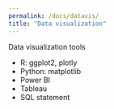 ```yaml
---
permalink: /docs/datavis/
title: "Data visualization"
---
```


Data visualization tools
- R: ggplot2, plotly 
- Python: matplotlib
- Power BI
- Tableau
- SQL statement 